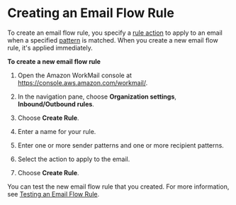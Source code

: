 # Creating an Email Flow Rule<a name="create-email-rules"></a>

To create an email flow rule, you specify a [rule action](email-flows.md#email-flows-rule-actions) to apply to an email when a specified [pattern](email-flows.md#email-flows-patterns) is matched\. When you create a new email flow rule, it's applied immediately\.

**To create a new email flow rule**

1. Open the Amazon WorkMail console at [https://console\.aws\.amazon\.com/workmail/](https://console.aws.amazon.com/workmail/)\.

1. In the navigation pane, choose **Organization settings**, **Inbound/Outbound rules**\.

1. Choose **Create Rule**\.

1. Enter a name for your rule\.

1. Enter one or more sender patterns and one or more recipient patterns\.

1. Select the action to apply to the email\.

1. Choose **Create Rule**\.

You can test the new email flow rule that you created\. For more information, see [Testing an Email Flow Rule](test-email-flow-rule.md)\.